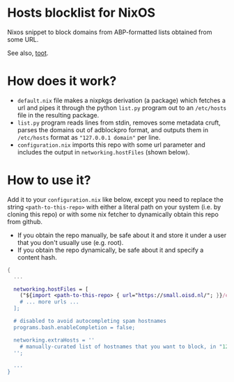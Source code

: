 # Hosts blocklist for NixOS

Nixos snippet to block domains from ABP-formatted lists obtained from some URL.

See also, [toot](https://recurse.social/@redmp/113193934563178408).

# How does it work?

* `default.nix` file makes a nixpkgs derivation (a package) which fetches a url
  and pipes it through the python `list.py` program out to an `/etc/hosts` file
  in the resulting package.
* `list.py` program reads lines from stdin, removes some metadata cruft, parses
  the domains out of adblockpro format, and outputs them in `/etc/hosts` format
  as `"127.0.0.1 domain"` per line.
* `configuration.nix` imports this repo with some url parameter and includes the output in `networking.hostFiles` (shown below).

# How to use it?

Add it to your `configuration.nix` like below, except you need to replace the string `<path-to-this-repo>` with either a literal path on your system (i.e. by cloning this repo) or with some nix fetcher to dynamically obtain this repo from github.

* If you obtain the repo manually, be safe about it and store it under a user that you don't usually use (e.g. root).
* If you obtain the repo dynamically, be safe about it and specify a content hash.

```nix
{
  ...

  networking.hostFiles = [
    ("${import <path-to-this-repo> { url="https://small.oisd.nl/"; }}/etc/hosts")
    # ... more urls ...
  ];

  # disabled to avoid autocompleting spam hostnames
  programs.bash.enableCompletion = false;

  networking.extraHosts = ''
    # manually-curated list of hostnames that you want to block, in "127.0.0.1 hostname" format
  '';

  ...
}
```
